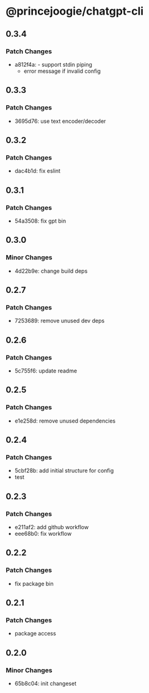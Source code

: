 # @princejoogie/chatgpt-cli

## 0.3.4

### Patch Changes

- a812f4a: - support stdin piping
  - error message if invalid config

## 0.3.3

### Patch Changes

- 3695d76: use text encoder/decoder

## 0.3.2

### Patch Changes

- dac4b1d: fix eslint

## 0.3.1

### Patch Changes

- 54a3508: fix gpt bin

## 0.3.0

### Minor Changes

- 4d22b9e: change build deps

## 0.2.7

### Patch Changes

- 7253689: remove unused dev deps

## 0.2.6

### Patch Changes

- 5c755f6: update readme

## 0.2.5

### Patch Changes

- e1e258d: remove unused dependencies

## 0.2.4

### Patch Changes

- 5cbf28b: add initial structure for config
- test

## 0.2.3

### Patch Changes

- e211af2: add github workflow
- eee68b0: fix workflow

## 0.2.2

### Patch Changes

- fix package bin

## 0.2.1

### Patch Changes

- package access

## 0.2.0

### Minor Changes

- 65b8c04: init changeset
